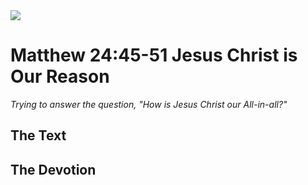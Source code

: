 <img class="intro-right" src="/images/art-matthew.jpg">

# Matthew 24:45-51 Jesus Christ is Our Reason

*Trying to answer the question, "How is Jesus Christ our All-in-all?"*

## The Text

## The Devotion